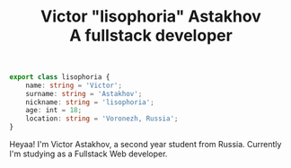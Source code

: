 <h1 align="center">
  <b>Victor "lisophoria" Astakhov</b><br>
  <span>A fullstack developer<span>
</h1>

<br>

```typescript
export class lisophoria {
    name: string = 'Victor';
    surname: string = 'Astakhov';
    nickname: string = 'lisophoria';
    age: int = 18;
    location: string = 'Voronezh, Russia';
}
```

Heyaa! I'm Victor Astakhov, a second year student from Russia. Currently I'm studying as a Fullstack Web developer.
